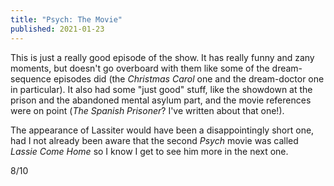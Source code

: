 ```yaml
---
title: "Psych: The Movie"
published: 2021-01-23
---
```


This is just a really good episode of the show. It has really funny and zany moments, but doesn't go overboard with them like some of the dream-sequence episodes did (the _Christmas Carol_ one and the dream-doctor one in particular). It also had some "just good" stuff, like the showdown at the prison and the abandoned mental asylum part, and the movie references were on point (_The Spanish Prisoner_? I've written about that one!).

The appearance of Lassiter would have been a disappointingly short one, had I not already been aware that the second _Psych_ movie was called _Lassie Come Home_ so I know I get to see him more in the next one.

8/10
